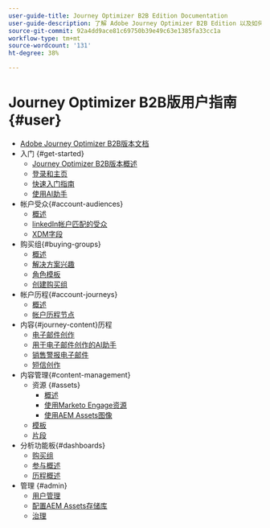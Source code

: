 ```yaml
---
user-guide-title: Journey Optimizer B2B Edition Documentation
user-guide-description: 了解 Adobe Journey Optimizer B2B Edition 以及如何使用它通过内置的生成式 AI 和行业领先的自动化来协调帐户和购买团体旅程。
source-git-commit: 92a4dd9ace81c69750b39e49c63e1385fa33cc1a
workflow-type: tm+mt
source-wordcount: '131'
ht-degree: 38%

---
```



# Journey Optimizer B2B版用户指南 {#user}

+ [Adobe Journey Optimizer B2B版本文档](guide-overview.md)
+ 入门 {#get-started}
   + [Journey Optimizer B2B版本概述](about-journey-optimizer-b2b-edition.md)
   + [登录和主页](home-page.md)
   + [快速入门指南](./start/get-started.md)
   + [使用AI助手](./start/ai-assistant.md)
+ 帐户受众{#account-audiences}
   + [概述](./audiences/account-audience-overview.md)
   + [linkedIn帐户匹配的受众](./data/linkedin-account-matched-audiences.md)
   + [XDM字段](./data/field-mapping.md)
+ 购买组{#buying-groups}
   + [概述](./buying-groups/buying-groups-overview.md)
   + [解决方案兴趣](./buying-groups/solution-interests.md)
   + [角色模板](./buying-groups/buying-groups-role-templates.md)
   + [创建购买组](./buying-groups/buying-groups-create.md)
+ 帐户历程{#account-journeys}
   + [概述](./journeys/journey-overview.md)
   + [帐户历程节点](./journeys/journey-nodes.md)
+ 内容{#journey-content}历程
   + [电子邮件创作](./content/email-authoring.md)
   + [用于电子邮件创作的AI助手](./content/ai-assistant-emails.md)
   + [销售警报电子邮件](./content/sales-alert-email.md)
   + [短信创作](./content/sms-authoring.md)
+ 内容管理{#content-management}
   + 资源 {#assets}
      + [概述](./content/assets-overview.md)
      + [使用Marketo Engage资源](./content/marketo-engage-design-studio.md)
      + [使用AEM Assets图像](./content/aem-assets.md)
   + [模板](./content/email-templates.md)
   + [片段](./content/fragments.md)
+ 分析功能板{#dashboards}
   + [购买组](./dashboards/buying-groups-dashboard.md)
   + [参与概述](./dashboards/engagement-dashboard.md)
   + [历程概述](./dashboards/journeys-dashboard.md)
+ 管理 {#admin}
   + [用户管理](./admin/user-management.md)
   + [配置AEM Assets存储库](./admin/configure-aem-repositories.md)
   + [治理](./admin/governance.md)
